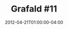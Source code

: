 ---
title: "Grafald #11"
type: "image"
date: 2012-04-21T01:00:00-04:00
draft: false
categories: ["Projects"]
image_path: "../img/2012/11.png"
alt_text: ""
is_subpage: true
---